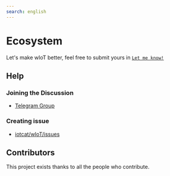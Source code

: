 ```yaml
---
search: english
---
```


# Ecosystem

Let's make wIoT better, feel free to submit yours in [`Let me know!`](https://github.com/IoTcat/wIoT/issues/6)

## Help

### Joining the Discussion

- [Telegram Group](https://t.me/wiott)

### Creating issue

- [iotcat/wIoT/issues](https://github.com/iotcat/wiot/issues)


## Contributors

This project exists thanks to all the people who contribute.

